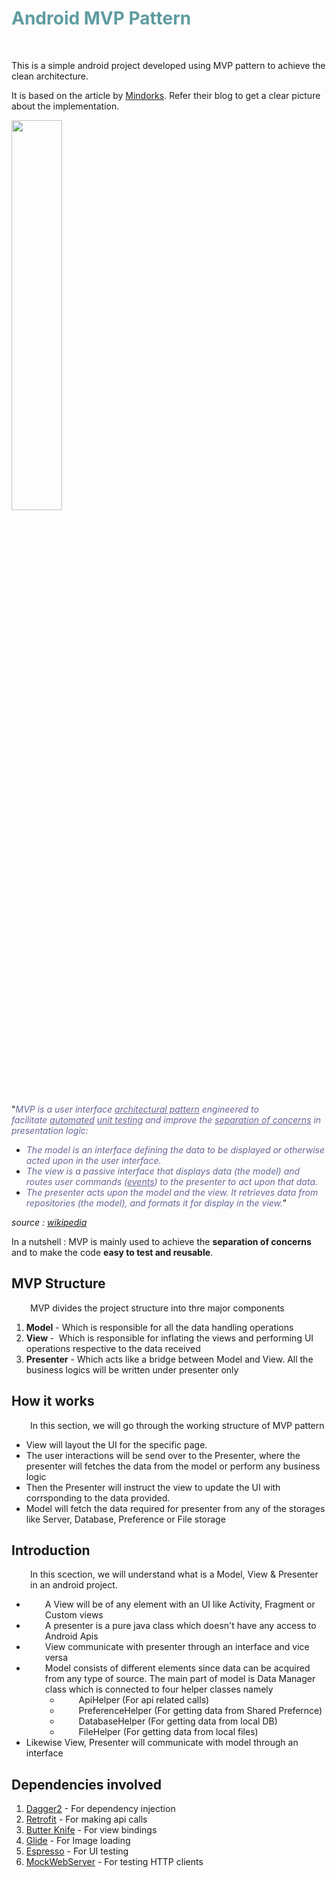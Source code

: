 <!-- #######  YAY, I AM THE SOURCE EDITOR! #########-->
<h1 style="color: #5e9ca0;">Android MVP Pattern</h1>
<p>&nbsp;</p>
<p>This is a simple android project developed using MVP pattern to achieve the clean architecture.<strong>&nbsp;</strong></p>
<p>It is based on the article by&nbsp;<a href="https://blog.mindorks.com/essential-guide-for-designing-your-android-app-architecture-mvp-part-1-74efaf1cda40#.lkml1yggq">Mindorks</a>. Refer their blog to get a clear picture about the implementation.</p>

<img src="https://github.com/rajesh-android-dev/android-mvp-base/blob/master/img/20180220_184457.gif" width = 40% height = 40%/>

<p>"<span style="color: #666699;"><em>MVP is a user interface&nbsp;<a class="mw-redirect" style="color: #666699; text-decoration: underline;" title="Architectural pattern (computer science)" href="https://en.wikipedia.org/wiki/Architectural_pattern_(computer_science)">architectural pattern</a>&nbsp;engineered to facilitate&nbsp;<a style="color: #666699; text-decoration: underline;" title="Test automation" href="https://en.wikipedia.org/wiki/Test_automation">automated</a>&nbsp;<a style="color: #666699; text-decoration: underline;" title="Unit testing" href="https://en.wikipedia.org/wiki/Unit_testing">unit testing</a>&nbsp;and improve the&nbsp;<a style="color: #666699; text-decoration: underline;" title="Separation of concerns" href="https://en.wikipedia.org/wiki/Separation_of_concerns">separation of concerns</a>&nbsp;in presentation logic:</em></span></p>
<ul>
<li><span style="color: #666699;"><em>The&nbsp;model&nbsp;is an interface defining the data to be displayed or otherwise acted upon in the user interface.</em></span></li>
<li><span style="color: #666699;"><em>The&nbsp;view&nbsp;is a passive interface that displays data (the model) and routes user commands (<a style="color: #666699; text-decoration: underline;" title="Event (computing)" href="https://en.wikipedia.org/wiki/Event_(computing)">events</a>) to the presenter to act upon that data.</em></span></li>
<li><em><span style="color: #666699;">The&nbsp;presenter&nbsp;acts upon the model and the view. It retrieves data from repositories (the model), and formats it for display in the view.</span>"</em></li>
</ul>
<p><em>source : <a href="https://en.wikipedia.org/wiki/Model%E2%80%93view%E2%80%93presenter">wikipedia</a></em></p>
<p>In a nutshell : MVP is mainly used to achieve the <strong>separation of concerns</strong> and to make the code <strong>easy to test and reusable</strong>.</p>
<h2>MVP Structure</h2>
<p style="padding-left: 30px;">MVP divides the project structure into thre major components</p>
<ol>
<li><strong>Model</strong> - Which is responsible for all the data handling operations</li>
<li><strong>View </strong>-&nbsp;&nbsp;Which is responsible for inflating the views and performing UI operations respective to the data received</li>
<li><strong>Presenter</strong> - Which acts like a bridge between Model and View. All the business logics will be written under presenter only</li>
</ol>
<h2>How it works</h2>
<p style="padding-left: 30px;">In this section, we will go through the working structure of MVP pattern</p>
<ul>
<li>View will layout the UI for the specific page.</li>
<li>The user interactions will be send over to the Presenter, where the presenter will fetches the data from the model or perform any business logic</li>
<li>Then the Presenter will instruct the view to update the UI with corrsponding to the data provided.&nbsp;</li>
<li>Model will fetch the data required for presenter from any of the storages like Server, Database, Preference or File storage</li>
</ul>
<h2>Introduction</h2>
<p style="padding-left: 30px;">In this scection, we will understand what is a Model, View &amp; Presenter in an android project.</p>
<ul>
<li style="padding-left: 30px;">A View will be of any element with an UI like Activity, Fragment or Custom views</li>
<li style="padding-left: 30px;">A presenter is a pure java class which doesn't have any access to Android Apis</li>
<li style="padding-left: 30px;">View communicate with presenter through an interface and vice versa</li>
<li style="padding-left: 30px;">Model consists of different elements since data can be acquired from any type of source. The main part of model is Data Manager class which is connected to four helper classes namely
<ul>
<li style="padding-left: 30px;">ApiHelper (For api related calls)</li>
<li style="padding-left: 30px;">PreferenceHelper (For getting data from Shared Prefernce)</li>
<li style="padding-left: 30px;">DatabaseHelper (For getting data from local DB)</li>
<li style="padding-left: 30px;">FileHelper (For getting data from local files)</li>
</ul>
</li>
<li>Likewise View, Presenter will communicate with model through an interface</li>
</ul>
<h2>Dependencies involved</h2>
<ol>
<li><a href="https://github.com/google/dagger">Dagger2</a>&nbsp;- For dependency injection</li>
<li><a href="http://square.github.io/retrofit/">Retrofit</a>&nbsp;- For making api calls</li>
<li><a href="http://jakewharton.github.io/butterknife/">Butter Knife</a>&nbsp;- For view bindings</li>
<li><a href="https://github.com/bumptech/glide">Glide</a>&nbsp;- For Image loading</li>
<li><a href="https://developer.android.com/training/testing/espresso/index.html">Espresso</a>&nbsp;- For UI testing</li>
<li><a href="https://github.com/square/okhttp/tree/master/mockwebserver">MockWebServer</a>&nbsp;- For testing HTTP clients</li>
</ol>
